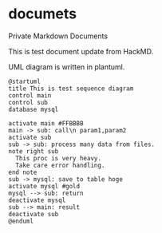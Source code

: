 # documets
Private Markdown Documents

This is test document update from HackMD.

UML diagram is written in plantuml.

```plantuml
@startuml
title This is test sequence diagram
control main
control sub
database mysql

activate main #FFBBBB
main -> sub: call\n param1,param2
activate sub
sub -> sub: process many data from files.
note right sub
  This proc is very heavy.
  Take care error handling.
end note
sub -> mysql: save to table hoge
activate mysql #gold
mysql --> sub: return
deactivate mysql
sub --> main: result
deactivate sub
@enduml
```